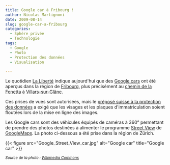 ```yaml
---
title: Google car à Fribourg !
author: Nicolas Martignoni
date: 2009-08-14
slug: google-car-a-fribourg
categories:
  - Sphère privée
  - Technologie
tags:
  - Google
  - Photo
  - Protection des données
  - Visualisation

---
```

Le quotidien [La Liberté][1] indique aujourd'hui que des [Google cars][2] ont été aperçus dans la région de [Fribourg][3], plus précisément au [chemin de la Fenetta][4] à [Villars-sur-Glâne][5].

Ces prises de vues sont autorisées, mais le [préposé suisse à la protection des données][6] a exigé que les visages et les plaques d'immatriculation soient floutées lors de la mise en ligne des images.

Les Google cars sont des véhicules équipés de caméras à 360° permettant de prendre des photos destinées à alimenter le programme [Street View][7] de [GoogleMaps][8]. La photo ci-dessous a été prise dans la région de Zürich.

{{< figure src="Google_Street_View_car.jpg" alt="Google car" title="Google car" >}}

*<small>Source de la photo : <a href="https://en.wikipedia.org/wiki/File:Google_Street_View_car_Switzerland.jpg">Wikimedia Commons</a></small>*

 [1]: https://www.laliberte.ch/
 [2]: https://duckduckgo.com/?q=Google+maps+car&iax=images&ia=images#
 [3]: https://www.ville-fribourg.ch
 [4]: https://www.openstreetmap.org/query?lat=46.79554&lon=7.12782
 [5]: https://www.villars-sur-glane.ch/
 [6]: https://www.edoeb.admin.ch/edoeb/fr/home.html
 [7]: https://maps.google.com/help/maps/streetview/
 [8]: https://maps.google.com/

<!--more-->
